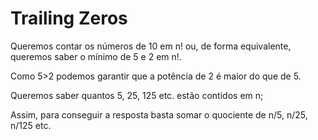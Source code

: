 # Trailing Zeros

Queremos contar os números de 10 em n! ou, de forma equivalente, queremos saber o mínimo de 5 e 2 em n!.

Como 5>2 podemos garantir que a potência de 2 é maior do que de 5.

Queremos saber quantos 5, 25, 125 etc. estão contidos em n;

Assim, para conseguir a resposta basta somar o quociente de n/5, n/25, n/125 etc.
